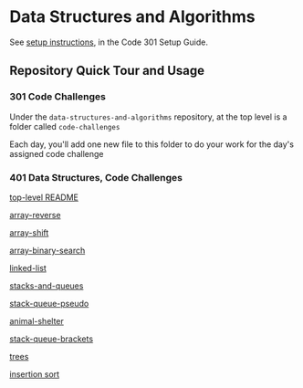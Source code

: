 # Data Structures and Algorithms

See [setup instructions](https://codefellows.github.io/setup-guide/code-301/3-code-challenges), in the Code 301 Setup Guide.

## Repository Quick Tour and Usage

### 301 Code Challenges

Under the `data-structures-and-algorithms` repository, at the top level is a folder called `code-challenges`

Each day, you'll add one new file to this folder to do your work for the day's assigned code challenge

### 401 Data Structures, Code Challenges

[top-level README](javascript/README.md)

[array-reverse](javascript/array-reverse/README.md)

[array-shift](javascript/array-shift/README.md)

[array-binary-search](javascript/array-binary-search/README.md)

[linked-list](javascript/linked-list/README.md)

[stacks-and-queues](javascript/stacks-and-queues/README.md)

[stack-queue-pseudo](javascript/stack-queue-pseudo/README.md)

[animal-shelter](javascript/animal-shelter/README.md)

[stack-queue-brackets](javascript/stack-queue-brackets/README.md)

[trees](javascript/trees/README.md)

[insertion sort](javascript/insertion-sort/README.md)